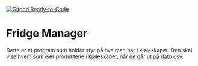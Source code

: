 [![Gitpod Ready-to-Code](https://img.shields.io/badge/Gitpod-Ready--to--Code-blue?logo=gitpod)](https://gitpod.stud.ntnu.no/#https://gitlab.stud.idi.ntnu.no/it1901/groups-2022/gr2239/gr2239)



Fridge Manager
=
Dette er et program som holder styr på hva man har i kjøleskapet.
Den skal vise hvem som eier produktene i kjøleskapet, når de går ut på dato osv.



